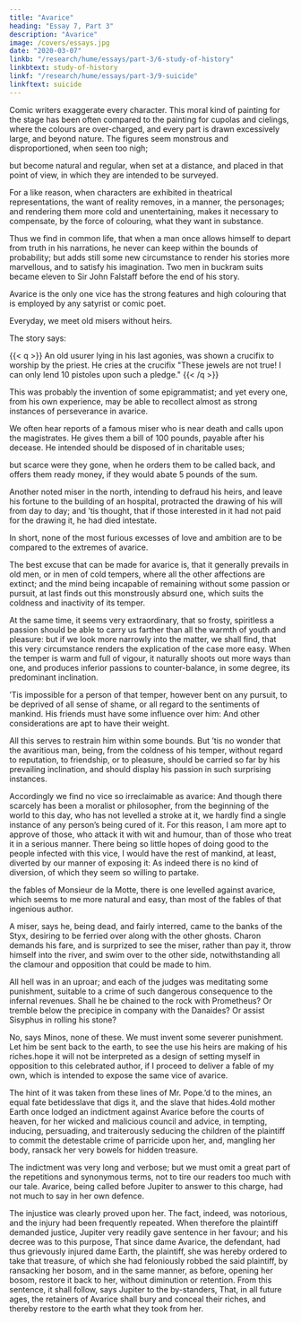 ```yaml
---
title: "Avarice"
heading: "Essay 7, Part 3"
description: "Avarice"
image: /covers/essays.jpg
date: "2020-03-07"
linkb: "/research/hume/essays/part-3/6-study-of-history"
linkbtext: study-of-history
linkf: "/research/hume/essays/part-3/9-suicide"
linkftext: suicide
---
```



Comic writers exaggerate every character. This moral kind of painting for the stage has been often compared to the painting for cupolas and cielings, where the colours are over-charged, and every part is drawn excessively large, and beyond nature. The figures seem monstrous and disproportioned, when seen too nigh; 

but become natural and regular, when set at a distance, and placed in that point of view, in which they are intended to be surveyed.

For a like reason, when characters are exhibited in theatrical representations, the want of reality removes, in a manner, the personages; and rendering them more cold and unentertaining, makes it necessary to compensate, by the force of colouring, what they want in substance.

Thus we find in common life, that when a man once allows himself to depart from truth in his narrations, he never can keep within the bounds of probability; but adds still some new circumstance to render his stories more marvellous, and to satisfy his imagination. Two men in buckram suits became eleven to Sir John Falstaff before the end of his story.

Avarice is the only one vice has the strong features and high colouring that is employed by any satyrist or comic poet.

Everyday, we meet old misers <!-- witmen of immense fortunes, --> without heirs<!-- , who refuse themselves the most common necessaries of life, and go on heaping possessions on possessions, under all the real pressures of the severest poverty -->.

The story says:

{{< q >}}
An old usurer lying in his last agonies, was shown a crucifix to worship by the priest.  He cries at the crucifix "These jewels are not true! I can only lend 10 pistoles upon such a pledge."
{{< /q >}}


This was probably the invention of some epigrammatist; and yet every one, from his own experience, may be able to recollect almost as strong instances of perseverance in avarice. 

We often hear reports of a famous miser who is near death and calls upon the magistrates. He gives them a bill of 100 pounds, payable after his decease. He intended should be disposed of in charitable uses; 

but scarce were they gone, when he orders them to be called back, and offers them ready money, if they would abate 5 pounds of the sum.

Another noted miser in the north, intending to defraud his heirs, and leave his fortune to the building of an hospital, protracted the drawing of his will from day to day; and ’tis thought, that if those interested in it had not paid for the drawing it, he had died intestate. 

In short, none of the most furious excesses of love and ambition are to be compared to the extremes of avarice.

The best excuse that can be made for avarice is, that it generally prevails in old men, or in men of cold tempers, where all the other affections are extinct; and the mind being incapable of remaining without some passion or pursuit, at last finds out this monstrously absurd one, which suits the coldness and inactivity of its temper. 

At the same time, it seems very extraordinary, that so frosty, spiritless a passion should be able to carry us farther than all the warmth of youth and pleasure: but if we look more narrowly into the matter, we shall find, that this very circumstance renders the explication of the case more easy. When the temper is warm and full of vigour, it naturally shoots out more ways than one, and produces inferior passions to counter-balance, in some degree, its predominant inclination. 

’Tis impossible for a person of that temper, however bent on any pursuit, to be deprived of all sense of shame, or all regard to the sentiments of mankind. His friends must have some influence over him: And other considerations are apt to have their weight. 

All this serves to restrain him within some bounds. But ’tis no wonder that the avaritious man, being, from the coldness of his temper, without regard to reputation, to friendship, or to pleasure, should be carried so far by his prevailing inclination, and should display his passion in such surprising instances.

Accordingly we find no vice so irreclaimable as avarice: And though there scarcely has been a moralist or philosopher, from the beginning of the world to this day, who has not levelled a stroke at it, we hardly find a single instance of any person’s being cured of it. For this reason, I am more apt to approve of those, who attack it with wit and humour, than of those who treat it in a serious manner. There being so little hopes of doing good to the people infected with this vice, I would have the rest of mankind, at least, diverted by our manner of exposing it: As indeed there is no kind of diversion, of which they seem so willing to partake.

the fables of Monsieur de la Motte, there is one levelled against avarice, which seems to me more natural and easy, than most of the fables of that ingenious author. 

A miser, says he, being dead, and fairly interred, came to the banks of the Styx, desiring to be ferried over along with the other ghosts. Charon demands his fare, and is surprized to see the miser, rather than pay it, throw himself into the river, and swim over to the other side, notwithstanding all the clamour and opposition that could be made to him. 

All hell was in an uproar; and each of the judges was meditating some punishment, suitable to a crime of such dangerous consequence to the infernal revenues. Shall he be chained to the rock with Prometheus? Or tremble below the precipice in company with the Danaides? Or assist Sisyphus in rolling his stone? 

No, says Minos, none of these. We must invent some severer punishment. Let him be sent back to the earth, to see the use his heirs are making of his riches.hope it will not be interpreted as a design of setting myself in opposition to this celebrated author, if I proceed to deliver a fable of my own, which is intended to expose the same vice of avarice. 

The hint of it was taken from these lines of Mr. Pope.’d to the mines, an equal fate betidesslave that digs it, and the slave that hides.4old mother Earth once lodged an indictment against Avarice before the courts of heaven, for her wicked and malicious council and advice, in tempting, inducing, persuading, and traiterously seducing the children of the plaintiff to  commit the detestable crime of parricide upon her, and, mangling her body, ransack her very bowels for hidden treasure. 

The indictment was very long and verbose; but we must omit a great part of the repetitions and synonymous terms, not to tire our readers too much with our tale. Avarice, being called before Jupiter to answer to this charge, had not much to say in her own defence. 

The injustice was clearly proved upon her. The fact, indeed, was notorious, and the injury had been frequently repeated. When therefore the plaintiff demanded justice, Jupiter very readily gave sentence in her favour; and his decree was to this purpose, That since dame Avarice, the defendant, had thus grievously injured dame Earth, the plaintiff, she was hereby ordered to take that treasure, of which she had feloniously robbed the said plaintiff, by ransacking her bosom, and in the same manner, as before, opening her bosom, restore it back to her, without diminution or retention. From this sentence, it shall follow, says Jupiter to the by-standers, That, in all future ages, the retainers of Avarice shall bury and conceal their riches, and thereby restore to the earth what they took from her.
